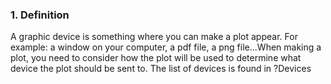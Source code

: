### 1. Definition
A graphic device is something where you can make a plot appear. For example: a window on your computer, a pdf file, a png file...When making a plot, you need to consider how the plot will be used to determine what device the plot should be sent to. The list of devices is found in ?Devices
